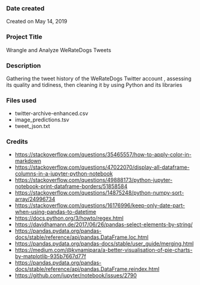 ### Date created
Created on May 14, 2019

### Project Title
Wrangle and Analyze WeRateDogs Tweets

### Description
Gathering the tweet history of the WeRateDogs Twitter account , assessing its quality and tidiness, then cleaning it by using Python and its libraries

### Files used
- twitter-archive-enhanced.csv
- image_predictions.tsv
- tweet_json.txt

### Credits
- https://stackoverflow.com/questions/35465557/how-to-apply-color-in-markdown
- https://stackoverflow.com/questions/47022070/display-all-dataframe-columns-in-a-jupyter-python-notebook
- https://stackoverflow.com/questions/49888173/python-jupyter-notebook-print-dataframe-borders/51858584
- https://stackoverflow.com/questions/14875248/python-numpy-sort-array/24996734
- https://stackoverflow.com/questions/16176996/keep-only-date-part-when-using-pandas-to-datetime
- https://docs.python.org/3/howto/regex.html
- https://davidhamann.de/2017/06/26/pandas-select-elements-by-string/
- https://pandas.pydata.org/pandas-docs/stable/reference/api/pandas.DataFrame.loc.html
- https://pandas.pydata.org/pandas-docs/stable/user_guide/merging.html
- https://medium.com/@kvnamipara/a-better-visualisation-of-pie-charts-by-matplotlib-935b7667d77f
- https://pandas.pydata.org/pandas-docs/stable/reference/api/pandas.DataFrame.reindex.html
- https://github.com/jupyter/notebook/issues/2790
